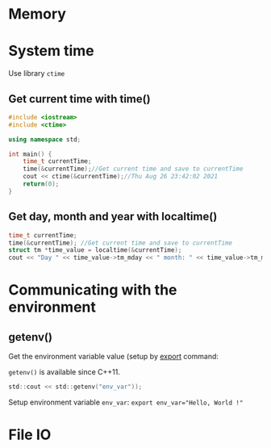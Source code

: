 
# Memory

# System time

Use library ``ctime``

## Get current time with time()

```cpp
#include <iostream>
#include <ctime>

using namespace std;

int main() {
    time_t currentTime;
    time(&currentTime);//Get current time and save to currentTime
	cout << ctime(&currentTime);//Thu Aug 26 23:42:02 2021
    return(0);
}
```

## Get day, month and year with localtime()

```cpp
time_t currentTime;
time(&currentTime); //Get current time and save to currentTime
struct tm *time_value = localtime(&currentTime);
cout << "Day " << time_value->tm_mday << " month: " << time_value->tm_mon << "year: " << time_value->tm_year;
```

# Communicating with the environment

## getenv()

Get the environment variable value (setup by [export](https://github.com/TranPhucVinh/Linux-Shell/blob/master/Bash%20script/Variable/Environment%20variable.md#export-command) command:

``getenv()`` is available since C++11.

```c
std::cout << std::getenv("env_var"));
```
Setup environment variable ``env_var``: ``export env_var="Hello, World !"``

# File IO
